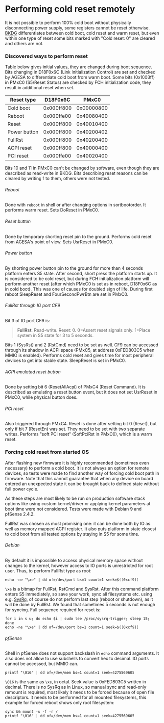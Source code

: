 # Performing cold reset remotely

It is not possible to perform 100% cold boot without physically disconnecting
power supply, some registers cannot be reset otherwise.
[BKDG](https://www.amd.com/system/files/TechDocs/52740_16h_Models_30h-3Fh_BKDG.pdf)
differentiates between cold boot, cold reset and warm reset, but even within
one type of reset some bits marked with "Cold reset: 0" are cleared and others
are not.

### Discovered ways to perform reset

Table below gives initial values, they are changed during boot sequence. Bits
changing in D18F0x6C (Link Initialization Control) are set and checked by AGESA
to differentiate cold boot from warm boot. Some bits (0x1003ff) in PMxC0
(S5/Reset Status) are checked by FCH initialization code, they result in
additional reset when set.

| Reset type       | D18F0x6C   | PMxC0      |
|------------------|------------|------------|
| Cold boot        | 0x000ff800 | 0x00000800 |
| Reboot           | 0x000ffe00 | 0x40080400 |
| Reset            | 0x000ff800 | 0x40010400 |
| Power button     | 0x000ff800 | 0x40200402 |
| FullRst          | 0x000ff800 | 0x40200400 |
| ACPI reset       | 0x000ff800 | 0x40000400 |
| PCI reset        | 0x000ffe00 | 0x40020400 |

Bits 10 and 11 in PMxC0 can't be changed by software, even though they are
described as read-write in BKDG. Bits describing reset reasons can be cleared
by writing 1 to them, others were not tested.

###### Reboot

Done with `reboot` in shell or after changing options in sortbootorder. It
performs warm reset. Sets DoReset in PMxC0.

###### Reset button

Done by temporary shorting reset pin to the ground. Performs cold reset from
AGESA's point of view. Sets UsrReset in PMxC0.

###### Power button

By shorting power button pin to the ground for more than 4 seconds platform
enters S5 state. After second, short press the platform starts up. It is
considered to be cold reset, but during FCH initialization platform will perform
another reset (after which PMxC0 is set as in reboot, D18F0x6C as in cold boot).
This was one of causes for doubled sign of life. During first reboot SleepReset
and FourSecondPwrBtn are set in PMxC0.

###### FullRst through IO port CF9

Bit 3 of IO port CF9 is:

> **FullRst**. Read-write. Reset: 0. 0=Assert reset signals only. 1=Place system
> in S5 state for 3 to 5 seconds.

Bits 1 (SysRst) and 2 (RstCmd) need to be set as well. CF9 can be accessed
through its shadow in ACPI space (PMxC5, at address 0xFED803C5 when MMIO is
enabled). Performs cold reset and gives time for most peripheral devices to get
into stable state. SleepReset is set in PMxC0.

###### ACPI emulated reset button

Done by setting bit 6 (ResetAllAcpi) of PMxC4 (Reset Command). It is described
as emulating a reset button event, but it does not set UsrReset in PMxC0, while
physical button does.

###### PCI reset

Also triggered through PMxC4. Reset is done after setting bit 0 (Reset), but
only if bit 7 (ResetEn) was set. They need to be set with two separate writes.
Performs "soft PCI reset" (SoftPciRst in PMxC0), which is a warm reset.

### Forcing cold reset from started OS

After flashing new firmware it is highly recommended (sometimes even necessary)
to perform a cold boot. It is not always an option for remote devices, so tests
were made to find another way of forcing cold boot path in firmware. Note that
this cannot guarantee that when any device on board entered an unexpected state
it can be brought back to defined state without full power cycle.

As these steps are most likely to be run on production software stack options
like using custom kernel/driver or applying kernel parameters at boot time were
not considered. Tests were made with Debian 9 and pfSense 2.4.2.

FullRst was chosen as most promising one: it can be done both by IO as well as
memory mapped ACPI register. It also puts platform in state closest to cold boot
from all tested options by staying in S5 for some time.

###### Debian

By default it is impossible to access physical memory space without changes to
the kernel, however access to IO ports is unrestricted for root user. Thus, to
perform FullRst type as root:

```
echo -ne "\xe" | dd of=/dev/port bs=1 count=1 seek=$((0xcf9))
```

`\xe` is a bitmap for FullRst, RstCmd and SysRst. After this command platform
enters S5 immediately, so save your work, sync all filesystems etc. using e.g.
[SysRq](https://askubuntu.com/a/491153), of course do not perform last step
(reboot or shutdown), as it will be done by FullRst. We found that sometimes
5 seconds is not enough for syncing. Full sequence required for reset is:

```
for i in s u; do echo $i | sudo tee /proc/sysrq-trigger; sleep 15; done
echo -ne "\xe" | dd of=/dev/port bs=1 count=1 seek=$((0xcf9))
```

###### pfSense

Shell in pfSense does not support backslash in `echo` command arguments. It also
does not allow to use subshells to convert hex to decimal. IO ports cannot be
accessed, but MMIO can.

```
printf "\016" | dd of=/dev/mem bs=1 count=1 seek=4275569605
```

`\016` is the same as `\xe`, in octal. Seek value is 0xFED803C5 written in
decimal. There is no SysRq as in Linux, so manual sync and read-only remount is
required, most likely it needs to be forced because of open file descriptors.
It needs to be performed for all mounted filesystems, this example for forced
reboot shows only root filesystem:

```
sync && mount -u -f -r /
printf "\016" | dd of=/dev/mem bs=1 count=1 seek=4275569605
```
